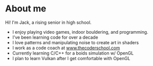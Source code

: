 # About me
Hi! I'm Jack, a rising senior in high school.  
- I enjoy playing video games, indoor bouldering, and programming.  
- I've been learning code for over a decade
- I love patterns and manipulating noise to create art in shaders
- I work as a code coach at www.thecoderschool.com  
- Currently learning C/C++ for a boids simulation w/ OpenGL
- I plan to learn Vulkan after I get comfortable with OpenGL
